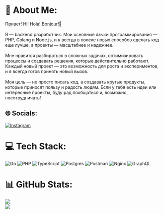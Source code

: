 # 💫 About Me:
Привет! Hi! Hola! Bonjour!👋<br><br>Я — backend разработчик. Мои основные языки программирования — PHP, Golang и Node.js, и я всегда в поиске новых способов сделать код еще лучше, а проекты — масштабнее и надежнее. <br><br>Мне нравится разбираться в сложных задачах, оптимизировать процессы и создавать решения, которые действительно работают. Каждый новый проект — это возможность для роста и экспериментов, и я всегда готов принять новый вызов.<br><br>Моя цель — не просто писать код, а создавать крутые продукты, которые приносят пользу и радость людям. Если у тебя есть идеи или интересные проекты, буду рад пообщаться и, возможно, посотрудничать!<br>

## 🌐 Socials:
[![Instagram](https://img.shields.io/badge/Instagram-%23E4405F.svg?logo=Instagram&logoColor=white)](https://instagram.com/dryundel021) 

# 💻 Tech Stack:
![Go](https://img.shields.io/badge/go-%2300ADD8.svg?style=for-the-badge&logo=go&logoColor=white) ![PHP](https://img.shields.io/badge/php-%23777BB4.svg?style=for-the-badge&logo=php&logoColor=white) ![TypeScript](https://img.shields.io/badge/typescript-%23007ACC.svg?style=for-the-badge&logo=typescript&logoColor=white) ![Postgres](https://img.shields.io/badge/postgres-%23316192.svg?style=for-the-badge&logo=postgresql&logoColor=white) ![Postman](https://img.shields.io/badge/Postman-FF6C37?style=for-the-badge&logo=postman&logoColor=white) ![Nginx](https://img.shields.io/badge/nginx-%23009639.svg?style=for-the-badge&logo=nginx&logoColor=white) ![GraphQL](https://img.shields.io/badge/-GraphQL-E10098?style=for-the-badge&logo=graphql&logoColor=white)
# 📊 GitHub Stats:
![](https://github-readme-stats.vercel.app/api?username=dryundel&theme=tokyonight&hide_border=false&include_all_commits=true&count_private=true)<br/>
![](https://github-readme-streak-stats.herokuapp.com/?user=dryundel&theme=tokyonight&hide_border=false)<br/>

